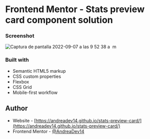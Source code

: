 # Frontend Mentor - Stats preview card component solution



### Screenshot
![Captura de pantalla 2022-09-07 a las 9 52 38 a  m](https://user-images.githubusercontent.com/108431169/188883109-8ed87b98-c86a-47b7-be50-1cb7134172aa.png)



### Built with

- Semantic HTML5 markup
- CSS custom properties
- Flexbox
- CSS Grid
- Mobile-first workflow



## Author

- Website - [https://andreadev14.github.io/stats-preview-card/](https://andreadev14.github.io/stats-preview-card/)
- Frontend Mentor - [@AndreaDev14](https://www.frontendmentor.io/profile/AndreaDev14)


